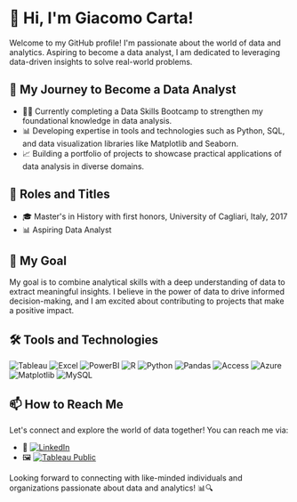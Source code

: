 # 👋 Hi, I'm Giacomo Carta!

Welcome to my GitHub profile! I'm passionate about the world of data and analytics. Aspiring to become a data analyst, I am dedicated to leveraging data-driven insights to solve real-world problems.

## 🚀 My Journey to Become a Data Analyst

- 👨‍💻 Currently completing a Data Skills Bootcamp to strengthen my foundational knowledge in data analysis.
- 📊 Developing expertise in tools and technologies such as Python, SQL, and data visualization libraries like Matplotlib and Seaborn.
- 📈 Building a portfolio of projects to showcase practical applications of data analysis in diverse domains.

## 💼 Roles and Titles

- 🎓 Master's in History with first honors, University of Cagliari, Italy, 2017
- 📊 Aspiring Data Analyst

## 🌟 My Goal

My goal is to combine analytical skills with a deep understanding of data to extract meaningful insights. I believe in the power of data to drive informed decision-making, and I am excited about contributing to projects that make a positive impact.

## 🛠️ Tools and Technologies

![Tableau](https://img.shields.io/badge/Tableau-000000?style=for-the-badge&logo=Tableau)
![Excel](https://img.shields.io/badge/Excel-217346?style=for-the-badge&logo=Microsoft-Excel)
![PowerBI](https://img.shields.io/badge/PowerBI-F2C811?style=for-the-badge&logo=Power-BI)
![R](https://img.shields.io/badge/R-276DC3?style=for-the-badge&logo=R)
![Python](https://img.shields.io/badge/Python-3776AB?style=for-the-badge&logo=Python)
![Pandas](https://img.shields.io/badge/Pandas-150458?style=for-the-badge&logo=Pandas)
![Access](https://img.shields.io/badge/Access-A4373A?style=for-the-badge&logo=Microsoft-Access)
![Azure](https://img.shields.io/badge/Azure-0089D6?style=for-the-badge&logo=Microsoft-Azure)
![Matplotlib](https://img.shields.io/badge/Matplotlib-3776AB?style=for-the-badge&logo=Python)
![MySQL](https://img.shields.io/badge/MySQL-4479A1?style=for-the-badge&logo=MySQL)

## 📫 How to Reach Me

Let's connect and explore the world of data together! You can reach me via:

- 🔗 [![LinkedIn](https://img.shields.io/badge/LinkedIn-0077B5?style=for-the-badge&logo=LinkedIn)]([(https://www.linkedin.com/in/giacomo-carta-a49986160/)])
- 🖼️ [![Tableau Public](https://img.shields.io/badge/Tableau-Public-0077B5?style=for-the-badge&logo=Tableau)]([(https://public.tableau.com/app/profile/giacomo.carta/vizzes)])

Looking forward to connecting with like-minded individuals and organizations passionate about data and analytics! 📊🔍
